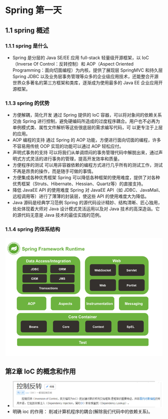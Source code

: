 # Spring 第一天

## 1.1 spring 概述
### 1.1.1 spring 是什么
* Spring 是分层的 Java SE/EE 应用 full-stack 轻量级开源框架，以 IoC（Inverse Of Control：反转控制）和 AOP（Aspect Oriented Programming：面向切面编程）为内核，提供了展现层 SpringMVC 和持久层 Spring JDBC 以及业务层事务管理等众多的企业级应用技术，还能整合开源世界众多著名的第三方框架和类库，逐渐成为使用最多的 Java EE 企业应用开源框架。
### 1.1.3 spring 的优势
* 方便解耦，简化开发
通过 Spring 提供的 IoC 容器，可以将对象间的依赖关系交由 Spring 进行控制，避免硬编码所造成的过度程序耦合。用户也不必再为单例模式类、属性文件解析等这些很底层的需求编写代码，可
以更专注于上层的应用。
* AOP 编程的支持
通过 Spring 的 AOP 功能，方便进行面向切面的编程，许多不容易用传统 OOP 实现的功能可以通过 AOP 轻松应付。
* 声明式事务的支持
可以将我们从单调烦闷的事务管理代码中解脱出来，通过声明式方式灵活的进行事务的管理，提高开发效率和质量。
* 方便程序的测试
可以用非容器依赖的编程方式进行几乎所有的测试工作，测试不再是昂贵的操作，而是随手可做的事情。
* 方便集成各种优秀框架
Spring 可以降低各种框架的使用难度，提供了对各种优秀框架（Struts、Hibernate、Hessian、Quartz等）的直接支持。
* 降低 JavaEE API 的使用难度
Spring 对 JavaEE API（如 JDBC、JavaMail、远程调用等）进行了薄薄的封装层，使这些 API 的使用难度大为降低。
* Java 源码是经典学习范例
Spring 的源代码设计精妙、结构清晰、匠心独用，处处体现着大师对 Java 设计模式灵活运用以及对 Java 技术的高深造诣。它的源代码无意是 Java 技术的最佳实践的范例。

### 1.1.4 spring 的体系结构
![title](https://raw.githubusercontent.com/XJZ-0707/imge/master/gitnote/2019/10/02/spring-overview-1570014469536.png)
## 第2章 IoC 的概念和作用
* ![title](https://raw.githubusercontent.com/XJZ-0707/imge/master/gitnote/2019/10/02/IOC01-1570018166163.jpg)
* 明确 ioc 的作用：
削减计算机程序的耦合(解除我们代码中的依赖关系)。